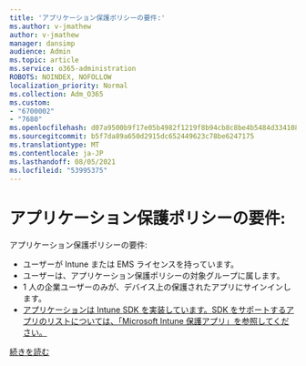 ```yaml
---
title: 'アプリケーション保護ポリシーの要件:'
ms.author: v-jmathew
author: v-jmathew
manager: dansimp
audience: Admin
ms.topic: article
ms.service: o365-administration
ROBOTS: NOINDEX, NOFOLLOW
localization_priority: Normal
ms.collection: Adm_O365
ms.custom:
- "6700002"
- "7680"
ms.openlocfilehash: d07a9500b9f17e05b4982f1219f8b94cb8c8be4b5484d334108c9131b42b5659
ms.sourcegitcommit: b5f7da89a650d2915dc652449623c78be6247175
ms.translationtype: MT
ms.contentlocale: ja-JP
ms.lasthandoff: 08/05/2021
ms.locfileid: "53995375"
---
```

# <a name="application-protection-policy-requirements"></a>アプリケーション保護ポリシーの要件:

アプリケーション保護ポリシーの要件:

- ユーザーが Intune または EMS ライセンスを持っています。
- ユーザーは、アプリケーション保護ポリシーの対象グループに属します。
- 1 人の企業ユーザーのみが、デバイス上の保護されたアプリにサインインします。
- [アプリケーションは Intune SDK を実装しています。SDK をサポートするアプリのリストについては、「Microsoft Intune 保護アプリ」を参照してください。](https://docs.microsoft.com/mem/intune/apps/apps-supported-intune-apps)

[続きを読む](https://docs.microsoft.com/mem/intune/apps/app-protection-policy)
